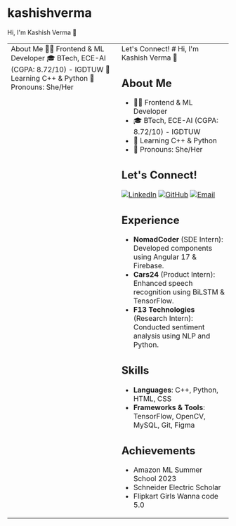 # kashishverma
Hi, I'm Kashish Verma 👋
<table>
<tr>
<td valign="top" width="50%">
About Me
👩‍💻 Frontend & ML Developer
🎓 BTech, ECE-AI (CGPA: 8.72/10) - IGDTUW
🌱 Learning C++ & Python
💬 Pronouns: She/Her
</td>
<td>
Let's Connect!
# Hi, I'm Kashish Verma 👋

## About Me
- 👩‍💻 Frontend & ML Developer
- 🎓 BTech, ECE-AI (CGPA: 8.72/10) - IGDTUW
- 🌱 Learning C++ & Python
- 💬 Pronouns: She/Her

## Let's Connect!
[![LinkedIn](https://img.shields.io/badge/LinkedIn-0077B5?style=for-the-badge&logo=linkedin&logoColor=white)](https://www.linkedin.com/in/kashish-v-a1816b22a/)
[![GitHub](https://img.shields.io/badge/GitHub-181717?style=for-the-badge&logo=github&logoColor=white)](https://github.com/kashishvermaa)
[![Email](https://img.shields.io/badge/Email-D14836?style=for-the-badge&logo=gmail&logoColor=white)](mailto:kashishvermaa.29@gmail.com)

## Experience
- **NomadCoder** (SDE Intern): Developed components using Angular 17 & Firebase.
- **Cars24** (Product Intern): Enhanced speech recognition using BiLSTM & TensorFlow.
- **F13 Technologies** (Research Intern): Conducted sentiment analysis using NLP and Python.

## Skills
- **Languages**: C++, Python, HTML, CSS
- **Frameworks & Tools**: TensorFlow, OpenCV, MySQL, Git, Figma

## Achievements
- Amazon ML Summer School 2023
- Schneider Electric Scholar
- Flipkart Girls Wanna code 5.0

</td>
</tr>
</table>

